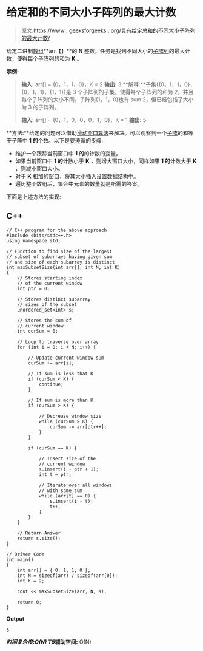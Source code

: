 # 给定和的不同大小子阵列的最大计数

> 原文:[https://www . geeksforgeeks . org/具有给定总和的不同大小子阵列的最大计数/](https://www.geeksforgeeks.org/maximum-count-of-distinct-sized-subarrays-with-given-sum/)

给定二进制[数组](https://www.geeksforgeeks.org/introduction-to-arrays/)**arr【】**的 **N** 整数，任务是找到不同大小的[子阵列](https://www.geeksforgeeks.org/subarraysubstring-vs-subsequence-and-programs-to-generate-them/)的最大计数，使得每个子阵列的和为 **K** 。

**示例:**

> **输入:** arr[] = {0，1，1，0}，K = 2
> **输出:** 3
> **解释:**子集{{0，1，1，0}，{0，1，1}，{1，1}}是 3 个子阵列的子集，使得每个子阵列的和为 2，并且每个子阵列的大小不同。子阵列{1，1，0}也有 sum 2，但已经包括了大小为 3 的子阵列。
> 
> **输入:** arr[] = {0，1，0，0，0，1，0}，K = 1
> **输出:** 5

**方法:**给定的问题可以借助[滑动窗口算法](https://www.geeksforgeeks.org/window-sliding-technique/)来解决。可以观察到一个[子阵](https://www.geeksforgeeks.org/subarraysubstring-vs-subsequence-and-programs-to-generate-them/)的和等于子阵中 **1 的**个数。以下是要遵循的步骤:

*   维护一个跟踪当前窗口中 **1 的**的计数的变量。
*   如果当前窗口中 **1 的**计数小于 **K** ，则增大窗口大小，同样如果 **1 的**计数大于 **K** ，则减小窗口大小。
*   对于 **K** 相加的窗口，将其大小插入[设置数据结构](https://www.geeksforgeeks.org/set-in-cpp-stl/)中。
*   遍历整个数组后，集合中元素的数量就是所需的答案。

下面是上述方法的实现:

## C++

```
// C++ program for the above approach
#include <bits/stdc++.h>
using namespace std;

// Function to find size of the largest
// subset of subarrays having given sum
// and size of each subarray is distinct
int maxSubsetSize(int arr[], int N, int K)
{
    // Stores starting index
    // of the current window
    int ptr = 0;

    // Stores distinct subarray
    // sizes of the subset
    unordered_set<int> s;

    // Stores the sum of
    // current window
    int curSum = 0;

    // Loop to traverse over array
    for (int i = 0; i < N; i++) {

        // Update current window sum
        curSum += arr[i];

        // If sum is less that K
        if (curSum < K) {
            continue;
        }

        // If sum is more than K
        if (curSum > K) {

            // Decrease window size
            while (curSum > K) {
                curSum -= arr[ptr++];
            }
        }

        if (curSum == K) {

            // Insert size of the
            // current window
            s.insert(i - ptr + 1);
            int t = ptr;

            // Iterate over all windows
            // with same sum
            while (arr[t] == 0) {
                s.insert(i - t);
                t++;
            }
        }
    }

    // Return Answer
    return s.size();
}

// Driver Code
int main()
{
    int arr[] = { 0, 1, 1, 0 };
    int N = sizeof(arr) / sizeof(arr[0]);
    int K = 2;

    cout << maxSubsetSize(arr, N, K);

    return 0;
}
```

**Output**

```
3
```

***时间复杂度:**O(N)*
T5**辅助空间:** O(N)